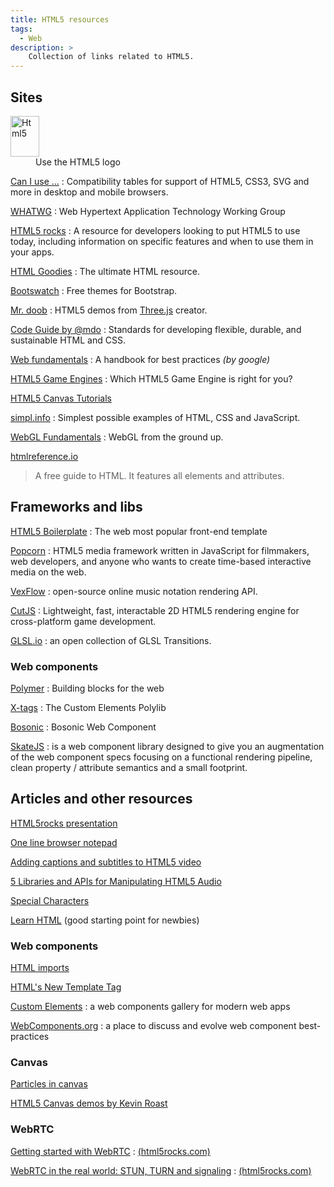 ```yaml
---
title: HTML5 resources
tags:
  - Web
description: >
    Collection of links related to HTML5.
---
```


## Sites

<dt>
<a href="http://www.w3.org/html/logo/" target="_blank"><img src="http://humanstxt.org/img/ico-html5.png" class="html5" alt="Html5" width="46" height="65"></a>
</dt>
<dd>Use the HTML5 logo</dd>

[Can I use ...](http://caniuse.com/)
: Compatibility tables for support of HTML5, CSS3, SVG and more in desktop and mobile browsers.

[WHATWG](http://www.whatwg.org/)
: Web Hypertext Application Technology Working Group

[HTML5 rocks](http://www.html5rocks.com/en/)
: A resource for developers looking to put HTML5 to use today, including information on specific features and when to use them in your apps.

[HTML Goodies](http://www.htmlgoodies.com/)
: The ultimate HTML resource.

[Bootswatch](http://bootswatch.com/)
: Free themes for Bootstrap.

[Mr. doob](http://www.mrdoob.com/)
: HTML5 demos from [Three.js](http://threejs.org/) creator.

[Code Guide by @mdo](http://mdo.github.io/code-guide/)
: Standards for developing flexible, durable, and sustainable HTML and CSS.

[Web fundamentals](https://developers.google.com/web/fundamentals/)
: A handbook for best practices *(by google)*

[HTML5 Game Engines](http://html5gameengine.com/)
: Which HTML5 Game Engine is right for you?

[HTML5 Canvas Tutorials](http://www.html5canvastutorials.com/)

[simpl.info](http://simpl.info/)
: Simplest possible examples of HTML, CSS and JavaScript.

[WebGL Fundamentals](http://webglfundamentals.org/)
: WebGL from the ground up.

[htmlreference.io](http://htmlreference.io/)
> A free guide to HTML. It features all elements and attributes.

## Frameworks and libs

[HTML5 Boilerplate](http://html5boilerplate.com/)
: The web most popular front-end template

[Popcorn](http://popcornjs.org/)
: HTML5 media framework written in JavaScript for filmmakers, web developers, and anyone who wants to create time-based interactive media on the web.

[VexFlow](http://vexflow.com/)
: open-source online music notation rendering API.

[CutJS](http://cutjs.org/)
: Lightweight, fast, interactable 2D HTML5 rendering engine for cross-platform game development.

[GLSL.io](https://glsl.io/)
: an open collection of GLSL Transitions.

### Web components

[Polymer](http://www.polymer-project.org/)
: Building blocks for the web

[X-tags](http://www.x-tags.org/)
: The Custom Elements Polylib

[Bosonic](http://bosonic.github.io/)
: Bosonic Web Component

[SkateJS](https://skatejs.gitbooks.io/skatejs/content/)
:  is a web component library designed to give you an augmentation of the web component specs focusing on a functional rendering pipeline, clean property / attribute semantics and a small footprint.

## Articles and other resources

[HTML5rocks presentation](http://slides.html5rocks.com/)

[One line browser notepad](https://coderwall.com/p/lhsrcq)

[Adding captions and subtitles to HTML5 video](https://developer.mozilla.org/en-US/Apps/Build/Manipulating_media/Adding_captions_and_subtitles_to_HTML5_video)

[5 Libraries and APIs for Manipulating HTML5 Audio](http://www.sitepoint.com/5-libraries-html5-audio-api/)

[Special Characters](http://www.utexas.edu/learn/html/spchar.html)

[Learn HTML](https://blog.udemy.com/learn-html-learn-the-foundations-of-html/) (good starting point for newbies)

### Web components

[HTML imports](http://www.html5rocks.com/en/tutorials/webcomponents/imports/)

[HTML's New Template Tag](http://www.html5rocks.com/en/tutorials/webcomponents/template/)

[Custom Elements](http://customelements.io/)
: a web components gallery for modern web apps

[WebComponents.org](http://webcomponents.org/)
: a place to discuss and evolve web component best-practices

### Canvas

[Particles in canvas](http://hop.ie/blog/particles/)

[HTML5 Canvas demos by Kevin Roast](http://www.kevs3d.co.uk/dev/index.html)

### WebRTC

[Getting started with WebRTC](http://www.html5rocks.com/en/tutorials/webrtc/basics/)
: [(html5rocks.com)][1]

[WebRTC in the real world: STUN, TURN and signaling](http://www.html5rocks.com/en/tutorials/webrtc/infrastructure/)
: [(html5rocks.com)][1]

  [1]: http://www.html5rocks.com

